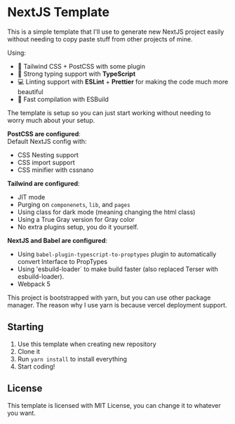 # NextJS Template

This is a simple template that I'll use to generate new NextJS project easily without needing to copy paste stuff from other projects of mine.

Using:
- 🎨 Tailwind CSS + PostCSS with some plugin
- 💪 Strong typing support with **TypeScript**
- 💻 Linting support with **ESLint** + **Prettier** for making the code much more beautiful
- 🚀 Fast compilation with ESBuild

The template is setup so you can just start working without needing to worry much about your setup.

**PostCSS are configured**:<br />
Default NextJS config with:
- CSS Nesting support
- CSS import support
- CSS minifier with cssnano

**Tailwind are configured**:<br />
- JIT mode
- Purging on `componenets`, `lib`, and `pages`
- Using class for dark mode (meaning changing the html class)
- Using a True Gray version for Gray color
- No extra plugins setup, you do it yourself.

**NextJS and Babel are configured**:<br />
- Using `babel-plugin-typescript-to-proptypes` plugin to automatically convert Interface to PropTypes
- Using 'esbuild-loader` to make build faster (also replaced Terser with esbuild-loader).
- Webpack 5

This project is bootstrapped with yarn, but you can use other package manager. The reason why I use yarn is because vercel deployment support.

## Starting
1. Use this template when creating new repository
2. Clone it
3. Run `yarn install` to install everything
4. Start coding!

## License
This template is licensed with MIT License, you can change it to whatever you want.
